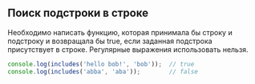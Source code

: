## Поиск подстроки в строке

Необходимо написать функцию, которая принимала бы строку и подстроку и возвращала бы true, если заданная подстрока присутствует в строке.
Регулярные выражения использовать нельзя.

```js
console.log(includes('hello bob!', 'bob'));  // true
console.log(includes('abba', 'aba'));        // false
```

